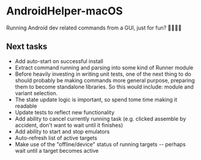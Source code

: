 # AndroidHelper-macOS
Running Android dev related commands from a GUI, just for fun? 🤷‍♀️🤷‍♂️

## Next tasks
- Add auto-start on successful install
- Extract command running and parsing into some kind of Runner module
- Before heavily investing in writing unit tests, one of the next thing to do should probably be making commands more general purpose, preparing them to become standalone libraries. So this would include: module and variant selection.
- The state update logic is important, so spend tome time making it readable
- Update tests to reflect new functionality
- Add ability to cancel currently running task (e.g. clicked assemble by accident, don't want to wait until it finishes)
- Add ability to start and stop emulators
- Auto-refresh list of active targets
- Make use of the "offline/device" status of running targets -- perhaps wait until a target becomes active

